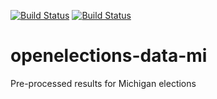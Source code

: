 [![Build Status](https://github.com/openelections/openelections-data-mi/actions/workflows/data_tests.yml/badge.svg?branch=master)](https://github.com/openelections/openelections-data-mi/actions)
[![Build Status](https://github.com/openelections/openelections-data-mi/actions/workflows/format_tests.yml/badge.svg?branch=master)](https://github.com/openelections/openelections-data-mi/actions)

# openelections-data-mi
Pre-processed results for Michigan elections

